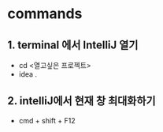 # commands

## 1. terminal 에서 IntelliJ 열기&#x20;

* cd <열고싶은 프로젝트>
* idea .&#x20;

## 2. intelliJ에서 현재 창 최대화하기&#x20;

* cmd + shift + F12

